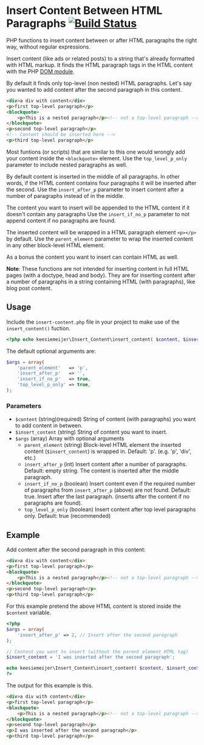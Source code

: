 # Insert Content Between HTML Paragraphs [![Build Status](https://travis-ci.org/keesiemeijer/insert-content.svg?branch=master)](http://travis-ci.org/keesiemeijer/insert-content) #

PHP functions to insert content between or after HTML paragraphs the right way, without regular expressions.

Insert content (like ads or related posts) to a string that's already formatted with HTML markup. It finds the HTML paragraph tags in the HTML content with the PHP [DOM module](https://secure.php.net/manual/en/book.dom.php).

By default it finds only top-level (non nested) HTML paragraphs. Let's say you wanted to add content after the second paragraph in this content.

```html
<div>a div with content</div>
<p>first top-level paragraph</p>
<blockquote>
	<p>This is a nested paragraph</p><!-- not a top-level paragraph -->
</blockquote>
<p>second top-level paragraph</p>
<!-- Content should be inserted here -->
<p>third top-level paragraph</p>
```

Most funtions (or scripts) that are similar to this one would wrongly add your content inside the `<blockquote>` element. Use the `top_level_p_only` parameter to include nested paragraphs as well.

By default content is inserted in the middle of all paragraphs. In other words, if the HTML content contains four paragraphs it will be inserted after the second. Use the `insert_after_p` parameter to insert content after a number of paragraphs instead of in the middle.

The content you want to insert will be appended to the HTML content if it doesn't contain any paragraphs Use the `insert_if_no_p` parameter to not append content if no paragraphs are found.

The inserted content will be wrapped in a HTML paragraph element `<p></p>` by default. Use the `parent_element` parameter to wrap the inserted content in any other block-level HTML element.

As a bonus the content you want to insert can contain HTML as well.

**Note**: These functions are not intended for inserting content in full HTML pages (with a doctype, head and body). They are for inserting content after a number of paragraphs in a string containing HTML (with paragraphs), like blog post content.

## Usage
Include the `insert-content.php` file in your project to make use of the `insert_content()` fuction.

```php
<?php echo keesiemeijer\Insert_Content\insert_content( $content, $insert_content, $args ); ?>
```

The default optional arguments are:
```php
$args = array(
	'parent_element'   => 'p',
	'insert_after_p'   => '',
	'insert_if_no_p'   => true,
	'top_level_p_only' => true,
);
```

### Parameters

* `$content` (string)(required) String of content (with paragraphs) you want to add content in between.
* `$insert_content` (string) String of content you want to insert.
* `$args` (array) Array with optional arguments
  * `parent_element` (string) Block-level HTML element the inserted content (`$insert_content`) is wrapped in.
  Default: 'p'. (e.g. 'p', 'div', etc.)
  * `insert_after_p` (int) Insert content after a number of paragraphs.
  Default: empty string. The content is inserted after the middle paragraph.
  * `insert_if_no_p` (boolean) Insert content even if the required number of paragraphs from `insert_after_p` (above) are not found.
  Default: true. Insert after the last paragraph. (inserts after the content if no paragraphs are found).
  * `top_level_p_only` (boolean) Insert content after top level paragraphs only.
  Default: true (recommended)

## Example
Add content after the second paragraph in this content:
```html
<div>a div with content</div>
<p>first top-level paragraph</p>
<blockquote>
	<p>This is a nested paragraph</p><!-- not a top-level paragraph -->
</blockquote>
<p>second top-level paragraph</p>
<p>third top-level paragraph</p>
```

For this example pretend the above HTML content is stored inside the `$content` variable.

```php
<?php
$args = array(
	'insert_after_p' => 2, // Insert after the second paragraph
);

// Content you want to insert (without the parent element HTML tag)
$insert_content = 'I was inserted after the second paragraph';

echo keesiemeijer\Insert_Content\insert_content( $content, $insert_content, $args );
?>
```

The output for this example is this.
```html
<div>a div with content</div>
<p>first top-level paragraph</p>
<blockquote>
	<p>This is a nested paragraph</p><!-- not a top-level paragraph -->
</blockquote>
<p>second top-level paragraph</p>
<p>I was inserted after the second paragraph</p>
<p>third top-level paragraph</p>
```